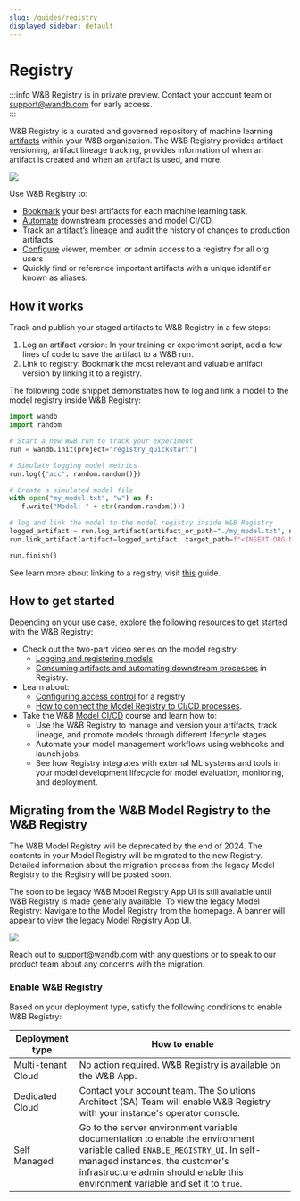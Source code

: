 ```yaml
---
slug: /guides/registry
displayed_sidebar: default
---
```


# Registry

:::info
W&B Registry is in private preview. Contact your account team or support@wandb.com for early access.  
:::

W&B Registry is a curated and governed repository of machine learning [artifacts](../artifacts/intro.md) within your W&B organization. The W&B Registry provides artifact versioning, artifact lineage tracking, provides information of when an artifact is created and when an artifact is used, and more.

![](/images/registry/registry_landing_page.png)

Use W&B Registry to:

- [Bookmark](./link_version.md) your best artifacts for each machine learning task.
- [Automate](../model_registry/model-registry-automations.md) downstream processes and model CI/CD.
- Track an [artifact’s lineage](../model_registry/model-lineage.md) and audit the history of changes to production artifacts.
- [Configure](./configure_registry.md) viewer, member, or admin access to a registry for all org users
- Quickly find or reference important artifacts with a unique identifier known as aliases.

## How it works

Track and publish your staged artifacts to W&B Registry in a few steps:

1. Log an artifact version: In your training or experiment script, add a few lines of code to save the artifact to a W&B run.
2. Link to registry: Bookmark the most relevant and valuable artifact version by linking it to a registry.

The following code snippet demonstrates how to log and link a model to the model registry inside W&B Registry:

```python
import wandb
import random

# Start a new W&B run to track your experiment
run = wandb.init(project="registry_quickstart") 

# Simulate logging model metrics
run.log({"acc": random.random()})

# Create a simulated model file
with open("my_model.txt", "w") as f:
   f.write("Model: " + str(random.random()))

# log and link the model to the model registry inside W&B Registry
logged_artifact = run.log_artifact(artifact_or_path="./my_model.txt", name="gemma-finetuned-3twsov9e", type="model")
run.link_artifact(artifact=logged_artifact, target_path=f"<INSERT-ORG-NAME>/wandb-registry-model/registry-quickstart-collection"),

run.finish()
```
See learn more about linking to a registry, visit [this](https://docs.wandb.ai/guides/registry/link_version) guide. 

## How to get started

Depending on your use case, explore the following resources to get started with the W&B Registry:

- Check out the two-part video series on the model registry:
    - [Logging and registering models](https://www.youtube.com/watch?si=MV7nc6v-pYwDyS-3&v=ZYipBwBeSKE&feature=youtu.be)
    - [Consuming artifacts and automating downstream processes](https://www.youtube.com/watch?v=8PFCrDSeHzw) in Registry.
- Learn about:
    - [Configuring access control](./configure_registry.md) for a registry
    - [How to connect the Model Registry to CI/CD processes](../model_registry/model-registry-automations.md).
- Take the W&B [Model CI/CD](https://www.wandb.courses/courses/enterprise-model-management) course and learn how to:
    - Use the W&B Registry to manage and version your artifacts, track lineage, and promote models through different lifecycle stages
    - Automate your model management workflows using webhooks and launch jobs.
    - See how Registry integrates with external ML systems and tools in your model development lifecycle for model evaluation, monitoring, and deployment.

## Migrating from the W&B Model Registry to the W&B Registry

The W&B Model Registry will be deprecated by the end of 2024. The contents in your Model Registry will be migrated to the new Registry. Detailed information about the migration process from the legacy Model Registry to the Registry will be posted soon.

The soon to be legacy W&B Model Registry App UI is still available until W&B Registry is made generally available. To view the legacy Model Registry: Navigate to the Model Registry from the homepage. A banner will appear to view the legacy Model Registry App UI.

![](/images/registry/nav_to_old_model_reg.gif)

Reach out to support@wandb.com with any questions or to speak to our product team about any concerns with the migration.

### Enable W&B Registry

Based on your deployment type, satisfy the following conditions to enable W&B Registry:

| Deployment type | How to enable |
| ----- | ----- |
| Multi-tenant Cloud | No action required. W&B Registry is available on the W&B App. |
| Dedicated Cloud | Contact your account team. The Solutions Architect (SA) Team will enable W&B Registry with your instance's operator console. |
| Self Managed  | Go to the server environment variable documentation to enable the environment variable called `ENABLE_REGISTRY_UI`. In self-managed instances, the customer's infrastructure admin should enable this environment variable and set it to `true`. |
 
